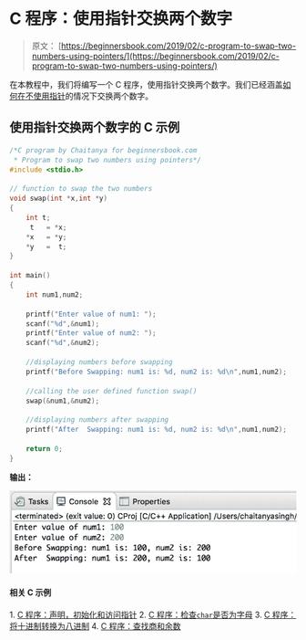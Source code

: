 # C 程序：使用指针交换两个数字

> 原文： [https://beginnersbook.com/2019/02/c-program-to-swap-two-numbers-using-pointers/](https://beginnersbook.com/2019/02/c-program-to-swap-two-numbers-using-pointers/)

在本教程中，我们将编写一个 C 程序，使用指针交换两个数字。我们已经涵盖[如何在不使用指针](https://beginnersbook.com/2017/09/c-program-to-swap-two-numbers/)的情况下交换两个数字。

## 使用指针交换两个数字的 C 示例

```c
/*C program by Chaitanya for beginnersbook.com
 * Program to swap two numbers using pointers*/
#include <stdio.h>

// function to swap the two numbers
void swap(int *x,int *y)
{
    int t;
     t   = *x;
    *x   = *y;
    *y   =  t;
}

int main()
{
    int num1,num2;

    printf("Enter value of num1: ");
    scanf("%d",&num1);
    printf("Enter value of num2: ");
    scanf("%d",&num2);

    //displaying numbers before swapping
    printf("Before Swapping: num1 is: %d, num2 is: %d\n",num1,num2);

    //calling the user defined function swap()
    swap(&num1,&num2);

    //displaying numbers after swapping
    printf("After  Swapping: num1 is: %d, num2 is: %d\n",num1,num2);

    return 0;
}
```

**输出：**

![C Program to swap two numbers using pointers](img/272678b41ab016461c011f3619ccddb3.jpg)

#### 相关 C 示例

1\. [C 程序：声明，初始化和访问指针](https://beginnersbook.com/2019/02/c-program-to-create-initialize-and-access-a-pointer-variable/)
2\. [C 程序：检查`char`是否为字母](https://beginnersbook.com/2017/09/c-program-to-check-whether-a-character-is-an-alphabet-or-not/)
3\. [C 程序：将十进制转换为八进制](https://beginnersbook.com/2017/09/c-program-to-convert-decimal-to-octal-number/)
4\. [C 程序：查找商和余数](https://beginnersbook.com/2017/09/c-program-to-find-quotient-and-remainder/)